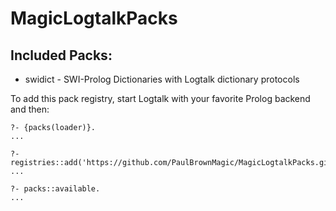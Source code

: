 # MagicLogtalkPacks

## Included Packs:

- swidict - SWI-Prolog Dictionaries with Logtalk dictionary protocols

To add this pack registry, start Logtalk with your favorite Prolog backend and then:

```text
?- {packs(loader)}.
...

?- registries::add('https://github.com/PaulBrownMagic/MagicLogtalkPacks.git').
...

?- packs::available.
...
```
